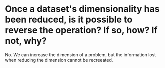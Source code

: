 # Once a dataset's dimensionality has been reduced, is it possible to reverse the operation? If so, how? If not, why?
No. We can increase the dimension of a problem, but the information lost when reducing the dimension cannot be recreeated.
